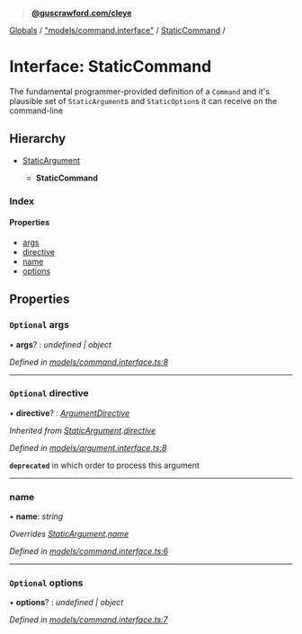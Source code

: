 > **[@guscrawford.com/cleye](../README.md)**

[Globals](../globals.md) / ["models/command.interface"](../modules/_models_command_interface_.md) / [StaticCommand](_models_command_interface_.staticcommand.md) /

# Interface: StaticCommand

The fundamental programmer-provided definition of a `Command` and it's plausible set of `StaticArgument`s and `StaticOption`s it can receive on the command-line

## Hierarchy

* [StaticArgument](_models_argument_interface_.staticargument.md)

  * **StaticCommand**

### Index

#### Properties

* [args](_models_command_interface_.staticcommand.md#optional-args)
* [directive](_models_command_interface_.staticcommand.md#optional-directive)
* [name](_models_command_interface_.staticcommand.md#name)
* [options](_models_command_interface_.staticcommand.md#optional-options)

## Properties

### `Optional` args

• **args**? : *undefined | object*

*Defined in [models/command.interface.ts:8](https://github.com/guscrawford-com/cleye/blob/6a04a70/src/models/command.interface.ts#L8)*

___

### `Optional` directive

• **directive**? : *[ArgumentDirective](../modules/_models_argument_interface_.md#argumentdirective)*

*Inherited from [StaticArgument](_models_argument_interface_.staticargument.md).[directive](_models_argument_interface_.staticargument.md#optional-directive)*

*Defined in [models/argument.interface.ts:8](https://github.com/guscrawford-com/cleye/blob/6a04a70/src/models/argument.interface.ts#L8)*

**`deprecated`** in which order to process this argument

___

###  name

• **name**: *string*

*Overrides [StaticArgument](_models_argument_interface_.staticargument.md).[name](_models_argument_interface_.staticargument.md#name)*

*Defined in [models/command.interface.ts:6](https://github.com/guscrawford-com/cleye/blob/6a04a70/src/models/command.interface.ts#L6)*

___

### `Optional` options

• **options**? : *undefined | object*

*Defined in [models/command.interface.ts:7](https://github.com/guscrawford-com/cleye/blob/6a04a70/src/models/command.interface.ts#L7)*